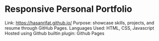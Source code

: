 # Responsive Personal Portfolio

Link: https://hasanrifat.github.io/
Purpose: showcase skills, projects, and resume through GitHub Pages.
Languages Used: HTML, CSS, Javascript
Hosted using Github builtin plugin: Github Pages

